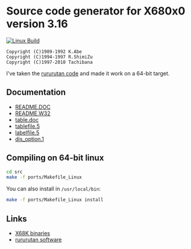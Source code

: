 Source code generator for X680x0 version 3.16
=============================================

[![Linux Build](https://github.com/vampirefrog/dis/actions/workflows/linux-build.yml/badge.svg)](https://github.com/vampirefrog/dis/actions/workflows/linux-build.yml)

```text
Copyright (C)1989-1992 K.Abe
Copyright (C)1994-1997 R.ShimiZu
Copyright (C)1997-2010 Tachibana
```

I've taken the [rururutan code](http://www.vesta.dti.ne.jp/~tsato/arc/dis-3.16w32.zip) and made it work on a 64-bit target.

Documentation
-------------

* [README.DOC](README.DOC)
* [README.W32](README.W32)
* [table.doc](table.doc)
* [tablefile.5](tablefile.5)
* [labelfile.5](labelfile.5)
* [dis_option.1](dis_option.1)

Compiling on 64-bit linux
-------------------------
```bash
cd src
make -f ports/Makefile_Linux
```

You can also install in `/usr/local/bin`:
```bash
make -f ports/Makefile_Linux install
```

Links
-----
* [X68K binaries](https://nfggames.com/X68000/index.php/Mirrors/x68pub/x68tools/PROGRAM/DIS/)
* [rururutan software](http://www.vesta.dti.ne.jp/~tsato/software.html)
